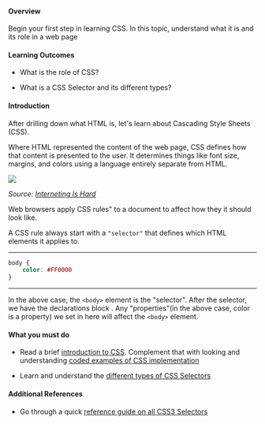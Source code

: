 #### Overview

Begin your first step in learning CSS. In this topic, understand what it is and its role in a web page     

#### Learning Outcomes

- What is the role of CSS?

- What is a CSS Selector and its different types?

#### Introduction
After drilling down what HTML is, let's learn about Cascading Style Sheets (CSS). 

Where HTML represented the content of the web page, CSS defines how that content is presented to the user. It determines things like font size, margins, and colors using a language entirely separate from HTML.

![](https://github.com/greyatom-school/the-minerva-project/raw/master/FEWD/sprint_0/3.%20Introduction%20to%20CSS/images/css_2.PNG)

*Source: [Interneting Is Hard](https://internetingishard.com/html-and-css/hello-css/)*


Web browsers apply CSS rules" to a document to affect how they it should look like. 

A CSS rule always start with a `"selector"` that defines which HTML elements it applies to. 

***
```css
body {
    color: #FF0000
}
```
***

In the above case, the `<body>` element is the "selector". After the selector, we have the declarations block . Any "properties"(in the above case, color is a property) we set in here will affect the `<body>` element.


#### What you must do

- Read a brief [introduction to CSS](https://www.yourhtmlsource.com/stylesheets/introduction.html). Complement that with looking and understanding [coded examples of CSS implementation](https://www.w3schools.com/whatis/whatis_css.asp)


- Learn and understand the [different types of CSS Selectors](https://www.sitepoint.com/css-selectors/) 


#### Additional References

- Go through a quick [reference guide on all CSS3 Selectors](https://htmldog.com/references/css/selectors/)

